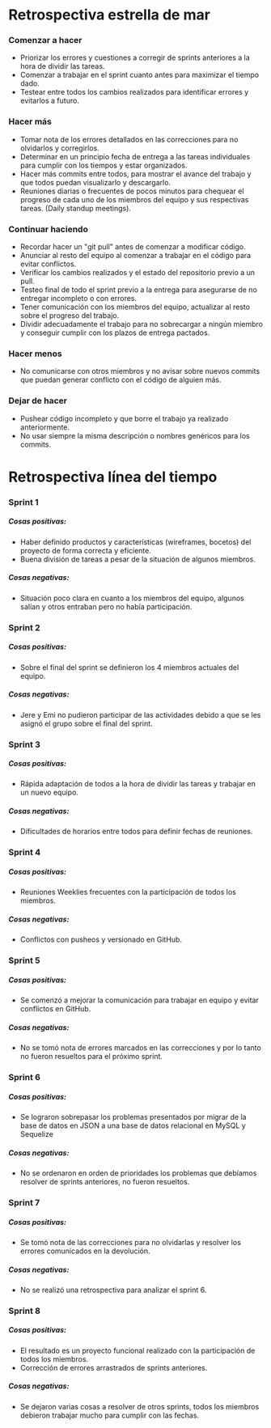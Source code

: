 # Retrospectiva estrella de mar 

### Comenzar a hacer
- Priorizar los errores y cuestiones a corregir de sprints anteriores a la hora de dividir las tareas.
- Comenzar a trabajar en el sprint cuanto antes para maximizar el tiempo dado.
- Testear entre todos los cambios realizados para identificar errores y evitarlos a futuro.
### Hacer más
- Tomar nota de los errores detallados en las correcciones para no olvidarlos y corregirlos.
- Determinar en un principio fecha de entrega a las tareas individuales para cumplir con los tiempos y estar organizados.
- Hacer más commits entre todos, para mostrar el avance del trabajo y que todos puedan visualizarlo y descargarlo.
- Reuniones diarias o frecuentes de pocos minutos para chequear el progreso de cada uno de los miembros del equipo y sus respectivas tareas. (Daily standup meetings).
### Continuar haciendo
- Recordar hacer un "git pull" antes de comenzar a modificar código.
- Anunciar al resto del equipo al comenzar a trabajar en el código para evitar conflictos.
- Verificar los cambios realizados y el estado del repositorio previo a un pull.
- Testeo final de todo el sprint previo a la entrega para asegurarse de no entregar incompleto o con errores.
- Tener comunicación con los miembros del equipo, actualizar al resto sobre el progreso del trabajo.
- Dividir adecuadamente el trabajo para no sobrecargar a ningún miembro y conseguir cumplir con los plazos de entrega pactados.
### Hacer menos
- No comunicarse con otros miembros y no avisar sobre nuevos commits que puedan generar conflicto con el código de alguien más.
### Dejar de hacer
- Pushear código incompleto y que borre el trabajo ya realizado anteriormente.
- No usar siempre la misma descripción o nombres genéricos para los commits.


# Retrospectiva línea del tiempo

### Sprint 1
##### Cosas positivas:
- Haber definido productos y características (wireframes, bocetos) del proyecto de forma correcta y eficiente.
- Buena división de tareas a pesar de la situación de algunos miembros.
##### Cosas negativas:
- Situación poco clara en cuanto a los miembros del equipo, algunos salían y otros entraban pero no había participación.


### Sprint 2
##### Cosas positivas: 
- Sobre el final del sprint se definieron los 4 miembros actuales del equipo.
##### Cosas negativas:
- Jere y Emi no pudieron participar de las actividades debido a que se les asignó el grupo sobre el final del sprint.


### Sprint 3
##### Cosas positivas: 
- Rápida adaptación de todos a la hora de dividir las tareas y trabajar en un nuevo equipo.
##### Cosas negativas:
- Dificultades de horarios entre todos para definir fechas de reuniones.


### Sprint 4
##### Cosas positivas: 
- Reuniones Weeklies frecuentes con la participación de todos los miembros.
##### Cosas negativas:
- Conflictos con pusheos y versionado en GitHub.


### Sprint 5
##### Cosas positivas: 
- Se comenzó a mejorar la comunicación para trabajar en equipo y evitar conflictos en GitHub.
##### Cosas negativas:
- No se tomó nota de errores marcados en las correcciones y por lo tanto no fueron resueltos para el próximo sprint.


### Sprint 6
##### Cosas positivas: 
- Se lograron sobrepasar los problemas presentados por migrar de la base de datos en JSON a una base de datos relacional en MySQL y Sequelize
##### Cosas negativas:
- No se ordenaron en orden de prioridades los problemas que debíamos resolver de sprints anteriores, no fueron resueltos.


### Sprint 7
##### Cosas positivas: 
- Se tomó nota de las correcciones para no olvidarlas y resolver los errores comunicados en la devolución.
##### Cosas negativas:
- No se realizó una retrospectiva para analizar el sprint 6.


### Sprint 8
##### Cosas positivas: 
- El resultado es un proyecto funcional realizado con la participación de todos los miembros.
- Corrección de errores arrastrados de sprints anteriores.
##### Cosas negativas:
- Se dejaron varias cosas a resolver de otros sprints, todos los miembros debieron trabajar mucho para cumplir con las fechas.
